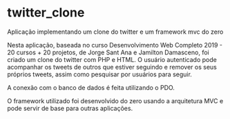 # twitter_clone
Aplicação implementando um clone do twitter e um framework mvc do zero

Nesta aplicação, baseada no curso Desenvolvimento Web Completo 2019 - 20 cursos + 20 projetos, de Jorge Sant Ana e Jamilton Damasceno, 
foi criado um clone do twitter com PHP e HTML.
O usuário autenticado pode acompanhar os tweets de outros que estiver seguindo e remover os seus próprios tweets, assim como pesquisar por
usuários para seguir.

A conexão com o banco de dados é feita utilizando o PDO.

O framework utilizado foi desenvolvido do zero usando a arquitetura MVC e pode servir de base para outras aplicações.
